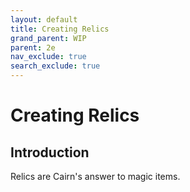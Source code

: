 ```yaml
---
layout: default
title: Creating Relics
grand_parent: WIP
parent: 2e
nav_exclude: true
search_exclude: true
---
```


# Creating Relics

## Introduction

Relics are Cairn's answer to magic items. 